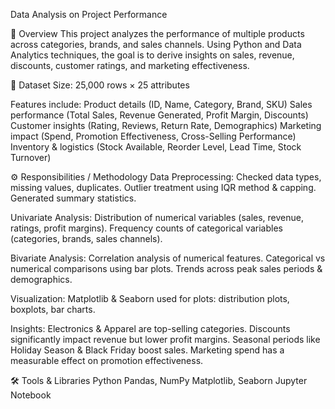 Data Analysis on Project Performance

📌 Overview
This project analyzes the performance of multiple products across categories, brands, and sales channels.
Using Python and Data Analytics techniques, the goal is to derive insights on sales, revenue, discounts, customer ratings, and marketing effectiveness.

📂 Dataset
Size: 25,000 rows × 25 attributes

Features include:
Product details (ID, Name, Category, Brand, SKU)
Sales performance (Total Sales, Revenue Generated, Profit Margin, Discounts)
Customer insights (Rating, Reviews, Return Rate, Demographics)
Marketing impact (Spend, Promotion Effectiveness, Cross-Selling Performance)
Inventory & logistics (Stock Available, Reorder Level, Lead Time, Stock Turnover)

⚙️ Responsibilities / Methodology
Data Preprocessing:
Checked data types, missing values, duplicates.
Outlier treatment using IQR method & capping.
Generated summary statistics.

Univariate Analysis:
Distribution of numerical variables (sales, revenue, ratings, profit margins).
Frequency counts of categorical variables (categories, brands, sales channels).

Bivariate Analysis:
Correlation analysis of numerical features.
Categorical vs numerical comparisons using bar plots.
Trends across peak sales periods & demographics.

Visualization:
Matplotlib & Seaborn used for plots: distribution plots, boxplots, bar charts.

Insights:
Electronics & Apparel are top-selling categories.
Discounts significantly impact revenue but lower profit margins.
Seasonal periods like Holiday Season & Black Friday boost sales.
Marketing spend has a measurable effect on promotion effectiveness.

🛠️ Tools & Libraries
Python
Pandas, NumPy
Matplotlib, Seaborn
Jupyter Notebook
